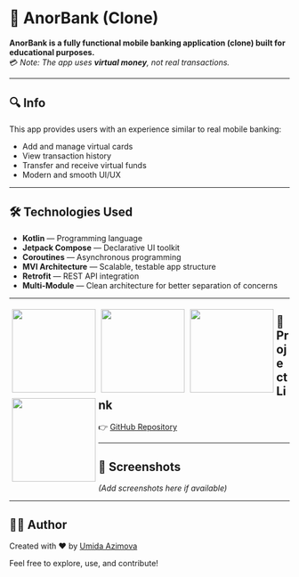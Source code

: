 # 🌟 AnorBank (Clone)

**AnorBank is a fully functional mobile banking application (clone) built for educational purposes.**  
💳 *Note: The app uses **virtual money**, not real transactions.*

---

## 🔍 Info

This app provides users with an experience similar to real mobile banking:
- Add and manage virtual cards
- View transaction history
- Transfer and receive virtual funds
- Modern and smooth UI/UX

---

## 🛠️ Technologies Used

- **Kotlin** — Programming language
- **Jetpack Compose** — Declarative UI toolkit
- **Coroutines** — Asynchronous programming
- **MVI Architecture** — Scalable, testable app structure
- **Retrofit** — REST API integration
- **Multi-Module** — Clean architecture for better separation of concerns

---
<p>
  <img src="https://github.com/user-attachments/assets/4ccdb231-bd37-48ba-a4c9-6d27e2cefd4a" width="150" style="margin: 5px; float: left;" />
  <img src="https://github.com/user-attachments/assets/8346c701-f7f7-499e-8e1b-d793d1d0648b" width="150" style="margin: 5px; float: left;" />
  <img src="https://github.com/user-attachments/assets/d938ab11-ed0e-49c1-936c-cf27ad09c9a1" width="150" style="margin: 5px; float: left;" />
  <img src="https://github.com/user-attachments/assets/df77e1dc-357e-4a77-8579-b05c700b1e84" width="150" style="margin: 5px; float: left;" />
</p>






## 🔗 Project Link

👉 [GitHub Repository](https://github.com/umida2005/AnorBank)

---

## 📱 Screenshots

*(Add screenshots here if available)*

---

## 🙋‍♀️ Author

Created with ❤️ by [Umida Azimova](https://github.com/umida2005)

Feel free to explore, use, and contribute!
